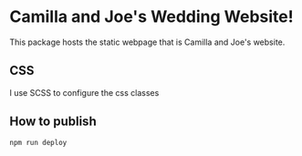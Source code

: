 # Camilla and Joe's Wedding Website!

This package hosts the static webpage that is Camilla and Joe's website.

## CSS
I use SCSS to configure the css classes

## How to publish

`npm run deploy`
